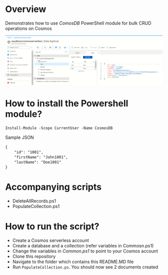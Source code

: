 # Overview
Demonstrates how to use *ComosDB* PowerShell module for bulk CRUD operations on Cosmos

![Cosmos](images/azure.png)

# How to install the Powershell module?
```
Install-Module -Scope CurrentUser -Name CosmosDB
```

Sample JSON
```
{
    "id": "1001",
    "firstName": "John1001",
    "lastName": "Doe1001"
}

```

# Accompanying scripts
- DeleteAllRecords.ps1
- PopulateCollection.ps1

# How to run the script?
- Create a Cosmos serverless account
- Create a database and a collection (refer variables in Commosn.ps1)
- Change the variables in *Common.ps1* to point to your Cosmos account
- Clone this repository
- Navigate to the folder which contains this README.MD file
- Run `PopulateCollection.ps`. You should now see 2 documents created
